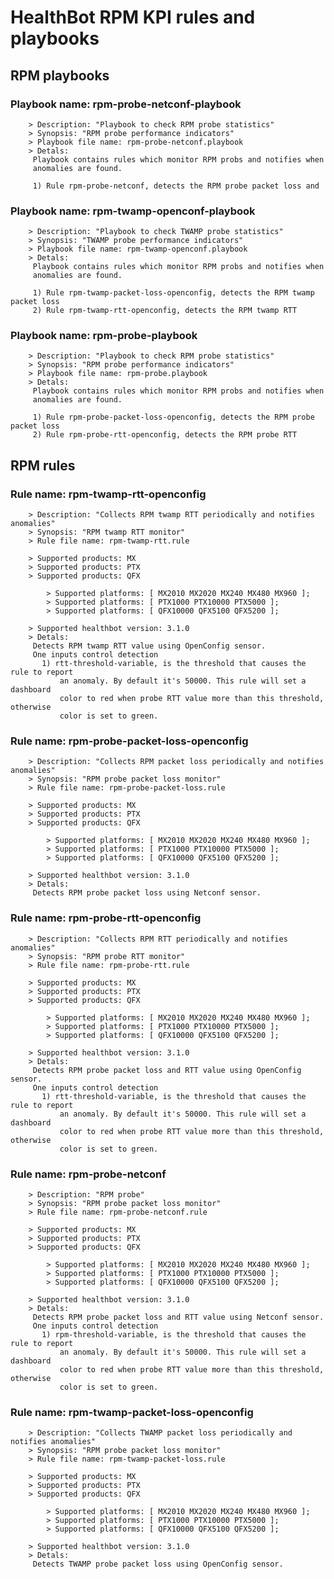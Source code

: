 # HealthBot RPM KPI rules and playbooks

## RPM playbooks
### Playbook name: rpm-probe-netconf-playbook 
		> Description: "Playbook to check RPM probe statistics"
		> Synopsis: "RPM probe performance indicators"
		> Playbook file name: rpm-probe-netconf.playbook
		> Detals:
		 Playbook contains rules which monitor RPM probs and notifies when
		 anomalies are found.
		
		 1) Rule rpm-probe-netconf, detects the RPM probe packet loss and
### Playbook name: rpm-twamp-openconf-playbook 
		> Description: "Playbook to check TWAMP probe statistics"
		> Synopsis: "TWAMP probe performance indicators"
		> Playbook file name: rpm-twamp-openconf.playbook
		> Detals:
		 Playbook contains rules which monitor RPM probs and notifies when
		 anomalies are found.
		
		 1) Rule rpm-twamp-packet-loss-openconfig, detects the RPM twamp packet loss
		 2) Rule rpm-twamp-rtt-openconfig, detects the RPM twamp RTT
### Playbook name: rpm-probe-playbook 
		> Description: "Playbook to check RPM probe statistics"
		> Synopsis: "RPM probe performance indicators"
		> Playbook file name: rpm-probe.playbook
		> Detals:
		 Playbook contains rules which monitor RPM probs and notifies when
		 anomalies are found.
		
		 1) Rule rpm-probe-packet-loss-openconfig, detects the RPM probe packet loss
		 2) Rule rpm-probe-rtt-openconfig, detects the RPM probe RTT

## RPM rules

### Rule name: rpm-twamp-rtt-openconfig 
		> Description: "Collects RPM twamp RTT periodically and notifies anomalies"
		> Synopsis: "RPM twamp RTT monitor"
		> Rule file name: rpm-twamp-rtt.rule

		> Supported products: MX 
		> Supported products: PTX 
		> Supported products: QFX 

			> Supported platforms: [ MX2010 MX2020 MX240 MX480 MX960 ];
			> Supported platforms: [ PTX1000 PTX10000 PTX5000 ];
			> Supported platforms: [ QFX10000 QFX5100 QFX5200 ];

		> Supported healthbot version: 3.1.0
		> Detals:
		 Detects RPM twamp RTT value using OpenConfig sensor.
		 One inputs control detection
		   1) rtt-threshold-variable, is the threshold that causes the rule to report
		       an anomaly. By default it's 50000. This rule will set a dashboard
		       color to red when probe RTT value more than this threshold, otherwise
		       color is set to green.
### Rule name: rpm-probe-packet-loss-openconfig 
		> Description: "Collects RPM packet loss periodically and notifies anomalies"
		> Synopsis: "RPM probe packet loss monitor"
		> Rule file name: rpm-probe-packet-loss.rule

		> Supported products: MX 
		> Supported products: PTX 
		> Supported products: QFX 

			> Supported platforms: [ MX2010 MX2020 MX240 MX480 MX960 ];
			> Supported platforms: [ PTX1000 PTX10000 PTX5000 ];
			> Supported platforms: [ QFX10000 QFX5100 QFX5200 ];

		> Supported healthbot version: 3.1.0
		> Detals:
		 Detects RPM probe packet loss using Netconf sensor.
### Rule name: rpm-probe-rtt-openconfig 
		> Description: "Collects RPM RTT periodically and notifies anomalies"
		> Synopsis: "RPM probe RTT monitor"
		> Rule file name: rpm-probe-rtt.rule

		> Supported products: MX 
		> Supported products: PTX 
		> Supported products: QFX 

			> Supported platforms: [ MX2010 MX2020 MX240 MX480 MX960 ];
			> Supported platforms: [ PTX1000 PTX10000 PTX5000 ];
			> Supported platforms: [ QFX10000 QFX5100 QFX5200 ];

		> Supported healthbot version: 3.1.0
		> Detals:
		 Detects RPM probe packet loss and RTT value using OpenConfig sensor.
		 One inputs control detection
		   1) rtt-threshold-variable, is the threshold that causes the rule to report
		       an anomaly. By default it's 50000. This rule will set a dashboard
		       color to red when probe RTT value more than this threshold, otherwise
		       color is set to green.
### Rule name: rpm-probe-netconf 
		> Description: "RPM probe"
		> Synopsis: "RPM probe packet loss monitor"
		> Rule file name: rpm-probe-netconf.rule

		> Supported products: MX 
		> Supported products: PTX 
		> Supported products: QFX 

			> Supported platforms: [ MX2010 MX2020 MX240 MX480 MX960 ];
			> Supported platforms: [ PTX1000 PTX10000 PTX5000 ];
			> Supported platforms: [ QFX10000 QFX5100 QFX5200 ];

		> Supported healthbot version: 3.1.0
		> Detals:
		 Detects RPM probe packet loss and RTT value using Netconf sensor.
		 One inputs control detection
		   1) rpm-threshold-variable, is the threshold that causes the rule to report
		       an anomaly. By default it's 50000. This rule will set a dashboard
		       color to red when probe RTT value more than this threshold, otherwise
		       color is set to green.
### Rule name: rpm-twamp-packet-loss-openconfig 
		> Description: "Collects TWAMP packet loss periodically and notifies anomalies"
		> Synopsis: "RPM probe packet loss monitor"
		> Rule file name: rpm-twamp-packet-loss.rule

		> Supported products: MX 
		> Supported products: PTX 
		> Supported products: QFX 

			> Supported platforms: [ MX2010 MX2020 MX240 MX480 MX960 ];
			> Supported platforms: [ PTX1000 PTX10000 PTX5000 ];
			> Supported platforms: [ QFX10000 QFX5100 QFX5200 ];

		> Supported healthbot version: 3.1.0
		> Detals:
		 Detects TWAMP probe packet loss using OpenConfig sensor.
